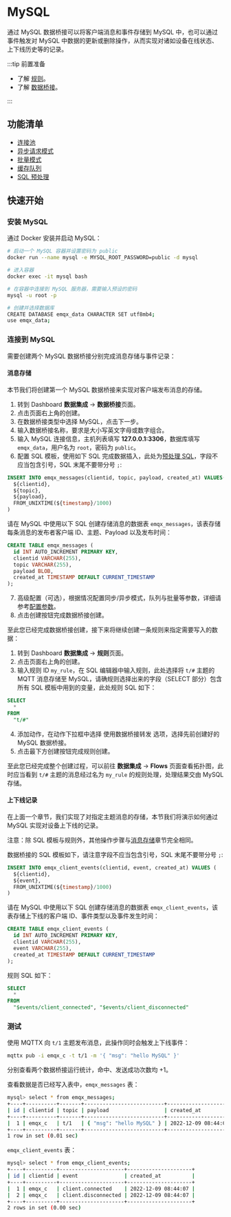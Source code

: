 # MySQL

通过 MySQL 数据桥接可以将客户端消息和事件存储到 MySQL 中，也可以通过事件触发对 MySQL 中数据的更新或删除操作，从而实现对诸如设备在线状态、上下线历史等的记录。

:::tip 前置准备

- 了解 [规则](./rules.md)。
- 了解 [数据桥接](./data-bridges.md)。

:::

## 功能清单

- [连接池](./data-bridges.md#连接池)
- [异步请求模式](./data-bridges.md#异步请求模式)
- [批量模式](./data-bridges.md#批量模式)
- [缓存队列](./data-bridges.md#缓存队列)
- [SQL 预处理](./data-bridges.md#SQL-预处理)

<!-- TODO 配置参数 需要补充链接到配置手册对应配置章节。 -->

## 快速开始

### 安装 MySQL

通过 Docker 安装并启动 MySQL：

```bash
# 启动一个 MySQL 容器并设置密码为 public
docker run --name mysql -e MYSQL_ROOT_PASSWORD=public -d mysql

# 进入容器
docker exec -it mysql bash

# 在容器中连接到 MySQL 服务器，需要输入预设的密码
mysql -u root -p

# 创建并选择数据库
CREATE DATABASE emqx_data CHARACTER SET utf8mb4;
use emqx_data;
```

### 连接到 MySQL

需要创建两个 MySQL 数据桥接分别完成消息存储与事件记录：

#### 消息存储

本节我们将创建第一个 MySQL 数据桥接来实现对客户端发布消息的存储。

1. 转到 Dashboard **数据集成** -> **数据桥接**页面。
2. 点击页面右上角的创建。
3. 在数据桥接类型中选择 MySQL，点击下一步。
4. 输入数据桥接名称，要求是大小写英文字母或数字组合。
5. 输入 MySQL 连接信息，主机列表填写 **127.0.0.1:3306**，数据库填写 `emqx_data`，用户名为 `root`，密码为 `public`。
6. 配置 SQL 模板，使用如下 SQL 完成数据插入，此处为[预处理 SQL](./data-bridges.md#sql-预处理)，字段不应当包含引号，SQL 末尾不要带分号 `;`:

  ```sql
  INSERT INTO emqx_messages(clientid, topic, payload, created_at) VALUES(
    ${clientid},
    ${topic},
    ${payload},
    FROM_UNIXTIME(${timestamp}/1000)
  )
  ```

  请在 MySQL 中使用以下 SQL 创建存储消息的数据表 `emqx_messages`，该表存储每条消息的发布者客户端 ID、主题、Payload 以及发布时间：

  ```sql
  CREATE TABLE emqx_messages (
    id INT AUTO_INCREMENT PRIMARY KEY,
    clientid VARCHAR(255),
    topic VARCHAR(255),
    payload BLOB,
    created_at TIMESTAMP DEFAULT CURRENT_TIMESTAMP
  );
  ```

7. 高级配置（可选），根据情况配置同步/异步模式，队列与批量等参数，详细请参考[配置参数](#配置参数)。
8. 点击创建按钮完成数据桥接创建。

至此您已经完成数据桥接创建，接下来将继续创建一条规则来指定需要写入的数据：

1. 转到 Dashboard **数据集成** -> **规则**页面。
2. 点击页面右上角的创建。
3. 输入规则 ID `my_rule`，在 SQL 编辑器中输入规则，此处选择将 `t/#` 主题的 MQTT 消息存储至 MySQL，请确规则选择出来的字段（SELECT 部分）包含所有 SQL 模板中用到的变量，此处规则 SQL 如下：

  ```sql
  SELECT 
    *
  FROM
    "t/#"
  ```
4. 添加动作，在动作下拉框中选择 使用数据桥接转发 选项，选择先前创建好的 MySQL 数据桥接。
5. 点击最下方创建按钮完成规则创建。

至此您已经完成整个创建过程，可以前往 **数据集成** -> **Flows** 页面查看拓扑图，此时应当看到 `t/#` 主题的消息经过名为 `my_rule` 的规则处理，处理结果交由 MySQL 存储。

#### 上下线记录

在上面一个章节，我们实现了对指定主题消息的存储，本节我们将演示如何通过 MySQL 实现对设备上下线的记录。

注意：除 SQL 模板与规则外，其他操作步骤与[消息存储](#消息存储)章节完全相同。

数据桥接的 SQL 模板如下，请注意字段不应当包含引号，SQL 末尾不要带分号 `;`:

```sql
INSERT INTO emqx_client_events(clientid, event, created_at) VALUES (
  ${clientid},
  ${event},
  FROM_UNIXTIME(${timestamp}/1000)
)
```

  请在 MySQL 中使用以下 SQL 创建存储消息的数据表 `emqx_client_events`，该表存储上下线的客户端 ID、事件类型以及事件发生时间：

```sql
CREATE TABLE emqx_client_events (
  id INT AUTO_INCREMENT PRIMARY KEY,
  clientid VARCHAR(255),
  event VARCHAR(255),
  created_at TIMESTAMP DEFAULT CURRENT_TIMESTAMP
);
```

规则 SQL 如下：

```sql
SELECT
  *
FROM 
  "$events/client_connected", "$events/client_disconnected"
```

### 测试

使用 MQTTX 向 `t/1` 主题发布消息，此操作同时会触发上下线事件：

```bash
mqttx pub -i emqx_c -t t/1 -m '{ "msg": "hello MySQL" }'
```

分别查看两个数据桥接运行统计，命中、发送成功次数均 +1。

查看数据是否已经写入表中，`emqx_messages` 表：

```bash
mysql> select * from emqx_messages;
+----+----------+-------+--------------------------+---------------------+
| id | clientid | topic | payload                  | created_at          |
+----+----------+-------+--------------------------+---------------------+
|  1 | emqx_c   | t/1   | { "msg": "hello MySQL" } | 2022-12-09 08:44:07 |
+----+----------+-------+--------------------------+---------------------+
1 row in set (0.01 sec)
```

`emqx_client_events` 表：

```bash
mysql> select * from emqx_client_events;
+----+----------+---------------------+---------------------+
| id | clientid | event               | created_at          |
+----+----------+---------------------+---------------------+
|  1 | emqx_c   | client.connected    | 2022-12-09 08:44:07 |
|  2 | emqx_c   | client.disconnected | 2022-12-09 08:44:07 |
+----+----------+---------------------+---------------------+
2 rows in set (0.00 sec)
```

